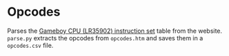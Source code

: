 # Opcodes
Parses the [Gameboy CPU (LR35902) instruction set](http://www.pastraiser.com/cpu/gameboy/gameboy_opcodes.html) table from the website. `parse.py` extracts the opcodes from `opcodes.htm` and saves them in a `opcodes.csv` file.
